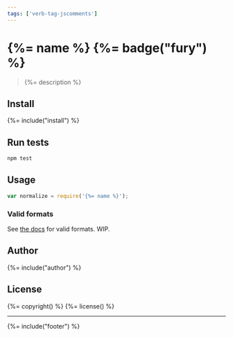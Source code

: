 ```yaml
---
tags: ['verb-tag-jscomments']
---
```

# {%= name %} {%= badge("fury") %}

> {%= description %}

## Install
{%= include("install") %}

## Run tests

```bash
npm test
```

## Usage

```js
var normalize = require('{%= name %}');
```

### Valid formats

See [the docs](./docs.md) for valid formats. WIP.


## Author
{%= include("author") %}

## License
{%= copyright() %}
{%= license() %}

***

{%= include("footer") %}
